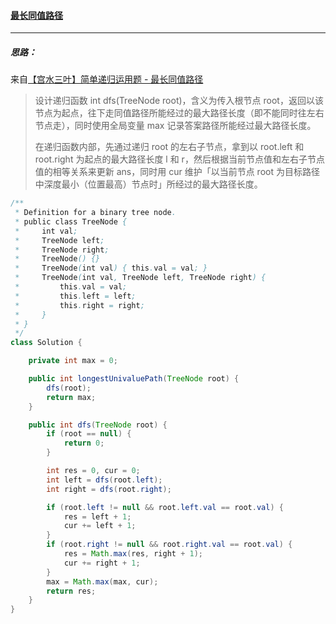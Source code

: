 #### <a href="https://leetcode.cn/problems/longest-univalue-path/">最长同值路径</a>

----------------

##### 思路：

来自<a href="https://leetcode.cn/problems/longest-univalue-path/solution/by-ac_oier-8ue8/">【宫水三叶】简单递归运用题 - 最长同值路径</a>

> 设计递归函数 int dfs(TreeNode root)，含义为传入根节点 root，返回以该节点为起点，往下走同值路径所能经过的最大路径长度（即不能同时往左右节点走），同时使用全局变量 max 记录答案路径所能经过最大路径长度。
>
> 在递归函数内部，先通过递归 root 的左右子节点，拿到以 root.left 和 root.right 为起点的最大路径长度 l 和 r，然后根据当前节点值和左右子节点值的相等关系来更新 ans，同时用 cur 维护「以当前节点 root 为目标路径中深度最小（位置最高）节点时」所经过的最大路径长度。
>



```java
/**
 * Definition for a binary tree node.
 * public class TreeNode {
 *     int val;
 *     TreeNode left;
 *     TreeNode right;
 *     TreeNode() {}
 *     TreeNode(int val) { this.val = val; }
 *     TreeNode(int val, TreeNode left, TreeNode right) {
 *         this.val = val;
 *         this.left = left;
 *         this.right = right;
 *     }
 * }
 */
class Solution {

    private int max = 0;

    public int longestUnivaluePath(TreeNode root) {
        dfs(root);
        return max;
    }

    public int dfs(TreeNode root) {
        if (root == null) {
            return 0;
        }

        int res = 0, cur = 0;
        int left = dfs(root.left);
        int right = dfs(root.right);

        if (root.left != null && root.left.val == root.val) {
            res = left + 1;
            cur += left + 1;
        }
        if (root.right != null && root.right.val == root.val) {
            res = Math.max(res, right + 1);
            cur += right + 1;
        }
        max = Math.max(max, cur);
        return res;
    }
}
```

